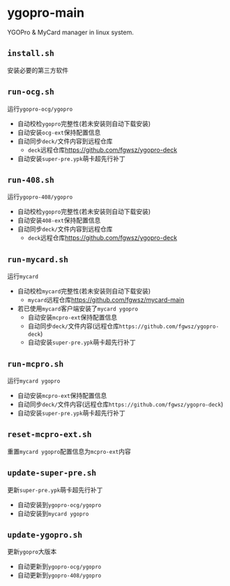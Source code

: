 # ygopro-main
YGOPro & MyCard manager in linux system.  
## `install.sh`
安装必要的第三方软件  
## `run-ocg.sh`
运行`ygopro-ocg/ygopro`  
+ 自动校检`ygopro`完整性(若未安装则自动下载安装)  
+ 自动安装`ocg-ext`保持配置信息  
+ 自动同步`deck/`文件内容到远程仓库  
    - `deck`远程仓库<https://github.com/fgwsz/ygopro-deck>  
+ 自动安装`super-pre.ypk`萌卡超先行补丁  
## `run-408.sh`
运行`ygopro-408/ygopro`  
+ 自动校检`ygopro`完整性(若未安装则自动下载安装)  
+ 自动安装`408-ext`保持配置信息  
+ 自动同步`deck/`文件内容到远程仓库  
    - `deck`远程仓库<https://github.com/fgwsz/ygopro-deck>  
## `run-mycard.sh`
运行`mycard`
+ 自动校检`mycard`完整性(若未安装则自动下载安装)  
    - `mycard`远程仓库<https://github.com/fgwsz/mycard-main>  
+ 若已使用`mycard`客户端安装了`mycard ygopro`  
    - 自动安装`mcpro-ext`保持配置信息  
    - 自动同步`deck/`文件内容(远程仓库`https://github.com/fgwsz/ygopro-deck`)  
    - 自动安装`super-pre.ypk`萌卡超先行补丁  
## `run-mcpro.sh`
运行`mycard ygopro`
+ 自动安装`mcpro-ext`保持配置信息  
+ 自动同步`deck/`文件内容(远程仓库`https://github.com/fgwsz/ygopro-deck`)  
+ 自动安装`super-pre.ypk`萌卡超先行补丁  
## `reset-mcpro-ext.sh`
重置`mycard ygopro`配置信息为`mcpro-ext`内容  
## `update-super-pre.sh`
更新`super-pre.ypk`萌卡超先行补丁  
+ 自动安装到`ygopro-ocg/ygopro`
+ 自动安装到`mycard ygopro`
## `update-ygopro.sh`
更新`ygopro`大版本  
+ 自动更新到`ygopro-ocg/ygopro`
+ 自动更新到`ygopro-408/ygopro`
